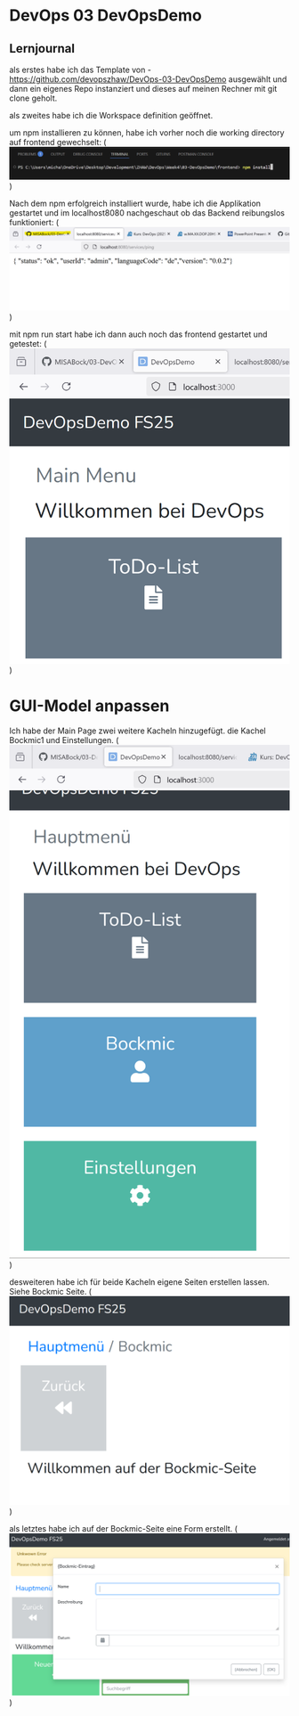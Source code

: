 # DevOps 03 DevOpsDemo

## Lernjournal


als erstes habe ich das Template von - https://github.com/devopszhaw/DevOps-03-DevOpsDemo ausgewählt und dann ein eigenes Repo instanziert und dieses auf meinen Rechner mit git clone geholt.

als zweites habe ich die Workspace definition geöffnet.

um npm installieren zu können, habe ich vorher noch die working directory auf frontend gewechselt: (![cd_npm](images/cd_npm.png))

Nach dem npm erfolgreich installiert wurde, habe ich die Applikation gestartet und im localhost8080 nachgeschaut ob das Backend reibungslos funktioniert: (![localhost8080Test](images/localhost8080Test.png))

mit npm run start habe ich dann auch noch das frontend gestartet und getestet: (![frontendTest](images/frontendTest.png))


# GUI-Model anpassen

Ich habe der Main Page zwei weitere Kacheln hinzugefügt. die Kachel Bockmic1 und Einstellungen. (![editedMainPage](images/editedMainPage.png))

desweiteren habe ich für beide Kacheln eigene Seiten erstellen lassen. Siehe Bockmic Seite. (![bockmic1Page](images/bockmic1Page.png))

als letztes habe ich auf der Bockmic-Seite eine Form erstellt. (![bockmicPageForm](images/bockmicPageForm.png))